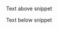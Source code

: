 Text above snippet

<!--SNIPSTART money-transfer-project-template-go-workflow {"selectedLines": ["1", "3-5"]}-->
<!--SNIPEND-->

Text below snippet

<!--SNIPSTART money-transfer-project-template-go-workflow-->
<!--SNIPEND-->
